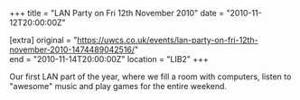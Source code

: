 +++
title = "LAN Party on Fri 12th November 2010"
date = "2010-11-12T20:00:00Z"

[extra]
original = "https://uwcs.co.uk/events/lan-party-on-fri-12th-november-2010-1474489042516/"    
end = "2010-11-14T20:00:00Z"
location = "LIB2"
+++

Our first LAN part of the year, where we fill a room with computers, listen to "awesome" music and play games for the entire weekend.

